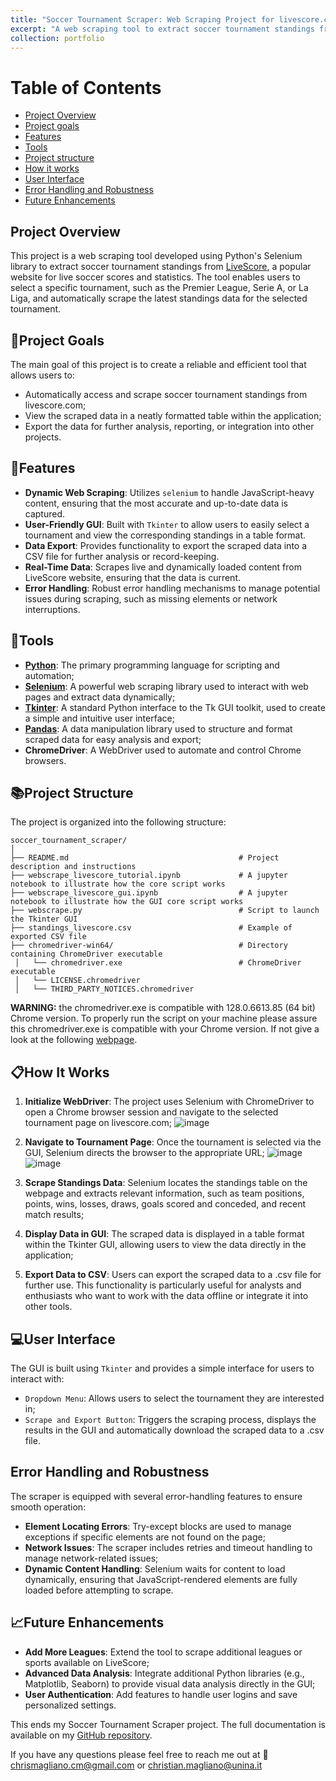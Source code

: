 ```yaml
---
title: "Soccer Tournament Scraper: Web Scraping Project for livescore.com"
excerpt: "A web scraping tool to extract soccer tournament standings from livescore.com."
collection: portfolio
---
```

# Table of Contents
- [Project Overview](#project-overview)
- [Project goals](#project-goals)
- [Features](#features)
- [Tools](#tools)
- [Project structure](#project-structure)
- [How it works](#how-it-works)
- [User Interface](#user-interface)
- [Error Handling and Robustness](#error-handling-and-robustness)
- [Future Enhancements](#future-enhancements)

## Project Overview
This project is a web scraping tool developed using Python's Selenium library to extract soccer tournament standings from [LiveScore](https://www.livescore.com/en/), a popular website for live soccer scores and statistics. The tool enables users to select a specific tournament, such as the Premier League, Serie A, or La Liga, and automatically scrape the latest standings data for the selected tournament.

## 🎯Project Goals
The main goal of this project is to create a reliable and efficient tool that allows users to:

- Automatically access and scrape soccer tournament standings from livescore.com;
- View the scraped data in a neatly formatted table within the application;
- Export the data for further analysis, reporting, or integration into other projects.
 
## 🚀Features
- **Dynamic Web Scraping**: Utilizes `selenium` to handle JavaScript-heavy content, ensuring that the most accurate and up-to-date data is captured.
- **User-Friendly GUI**: Built with `Tkinter` to allow users to easily select a tournament and view the corresponding standings in a table format.
- **Data Export**: Provides functionality to export the scraped data into a CSV file for further analysis or record-keeping.
- **Real-Time Data**: Scrapes live and dynamically loaded content from LiveScore website, ensuring that the data is current.
- **Error Handling**: Robust error handling mechanisms to manage potential issues during scraping, such as missing elements or network interruptions.

## 🔨Tools

- [**Python**](https://www.python.org/): The primary programming language for scripting and automation;
- [**Selenium**](https://selenium-python.readthedocs.io/): A powerful web scraping library used to interact with web pages and extract data dynamically;
- [**Tkinter**](https://docs.python.org/3/library/tkinter.html): A standard Python interface to the Tk GUI toolkit, used to create a simple and intuitive user interface;
- [**Pandas**](https://pandas.pydata.org/docs/index.html): A data manipulation library used to structure and format scraped data for easy analysis and export;
- **ChromeDriver**: A WebDriver used to automate and control Chrome browsers.


## 📚Project Structure
The project is organized into the following structure:

```plaintext
soccer_tournament_scraper/
│
├── README.md                                      # Project description and instructions
├── webscrape_livescore_tutorial.ipynb             # A jupyter notebook to illustrate how the core script works
├── webscrape_livescore_gui.ipynb                  # A jupyter notebook to illustrate how the GUI core script works
├── webscrape.py                                   # Script to launch the Tkinter GUI
├── standings_livescore.csv                        # Example of exported CSV file        
├── chromedriver-win64/                            # Directory containing ChromeDriver executable
 │   └── chromedriver.exe                          # ChromeDriver executable
 │   └── LICENSE.chromedriver                      
 │   └── THIRD_PARTY_NOTICES.chromedriver          
```
**WARNING:** the chromedriver.exe is compatible with 128.0.6613.85 (64 bit) Chrome version. To properly run the script on your machine please assure this chromedriver.exe is compatible with your Chrome version. If not give a look at the following [webpage](https://getwebdriver.com/).

## 📋How It Works
1. **Initialize WebDriver**: The project uses Selenium with ChromeDriver to open a Chrome browser session and navigate to the selected tournament page on livescore.com; ![image](https://github.com/user-attachments/assets/83f0a023-6309-447b-a023-7d624aa77615)

2. **Navigate to Tournament Page**: Once the tournament is selected via the GUI, Selenium directs the browser to the appropriate URL; ![image](https://github.com/user-attachments/assets/24b37e27-7472-43e2-8dc9-b6e75858edd2)
![image](https://github.com/user-attachments/assets/5c926747-17b9-4bc2-8b6a-96e9d2edd6ab)

3. **Scrape Standings Data**: Selenium locates the standings table on the webpage and extracts relevant information, such as team positions, points, wins, losses, draws, goals scored and conceded, and recent match results;
4. **Display Data in GUI**: The scraped data is displayed in a table format within the Tkinter GUI, allowing users to view the data directly in the application;
5. **Export Data to CSV**: Users can export the scraped data to a .csv file for further use. This functionality is particularly useful for analysts and enthusiasts who want to work with the data offline or integrate it into other tools.

## 💻User Interface
The GUI is built using `Tkinter` and provides a simple interface for users to interact with:
- `Dropdown Menu`: Allows users to select the tournament they are interested in;
- `Scrape and Export Button`: Triggers the scraping process, displays the results in the GUI and automatically download the scraped data to a .csv file.

## Error Handling and Robustness
The scraper is equipped with several error-handling features to ensure smooth operation:
- **Element Locating Errors**: Try-except blocks are used to manage exceptions if specific elements are not found on the page;
- **Network Issues**: The scraper includes retries and timeout handling to manage network-related issues;
- **Dynamic Content Handling**: Selenium waits for content to load dynamically, ensuring that JavaScript-rendered elements are fully loaded before attempting to scrape.

## 📈Future Enhancements
- **Add More Leagues**: Extend the tool to scrape additional leagues or sports available on LiveScore;
- **Advanced Data Analysis**: Integrate additional Python libraries (e.g., Matplotlib, Seaborn) to provide visual data analysis directly in the GUI;
- **User Authentication**: Add features to handle user logins and save personalized settings.

This ends my Soccer Tournament Scraper project. The full documentation is available on my [GitHub repository](https://github.com/ChrisMagliano/soccer_tournament_scraper/tree/main).

If you have any questions please feel free to reach me out at 📧 chrismagliano.cm@gmail.com or christian.magliano@unina.it
